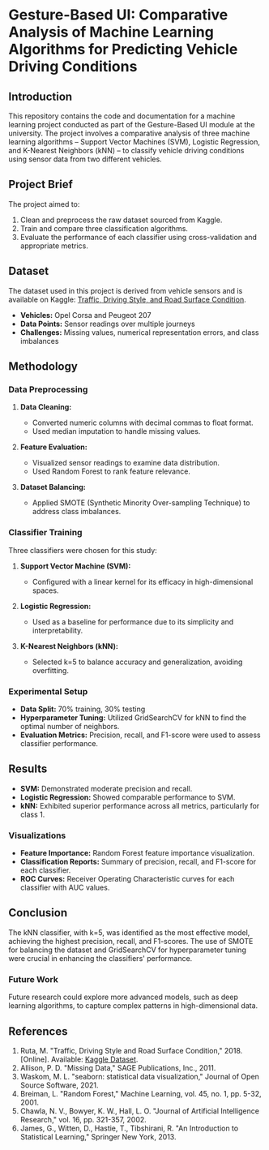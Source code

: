# Gesture-Based UI: Comparative Analysis of Machine Learning Algorithms for Predicting Vehicle Driving Conditions

## Introduction

This repository contains the code and documentation for a machine learning project conducted as part of the Gesture-Based UI module at the university. The project involves a comparative analysis of three machine learning algorithms – Support Vector Machines (SVM), Logistic Regression, and K-Nearest Neighbors (kNN) – to classify vehicle driving conditions using sensor data from two different vehicles.

## Project Brief

The project aimed to:

1. Clean and preprocess the raw dataset sourced from Kaggle.
2. Train and compare three classification algorithms.
3. Evaluate the performance of each classifier using cross-validation and appropriate metrics.

## Dataset

The dataset used in this project is derived from vehicle sensors and is available on Kaggle: [Traffic, Driving Style, and Road Surface Condition](https://www.kaggle.com/datasets/gloseto/traffic-driving-style-road-surface-condition).

- **Vehicles:** Opel Corsa and Peugeot 207
- **Data Points:** Sensor readings over multiple journeys
- **Challenges:** Missing values, numerical representation errors, and class imbalances

## Methodology

### Data Preprocessing

1. **Data Cleaning:** 
   - Converted numeric columns with decimal commas to float format.
   - Used median imputation to handle missing values.

2. **Feature Evaluation:**
   - Visualized sensor readings to examine data distribution.
   - Used Random Forest to rank feature relevance.

3. **Dataset Balancing:**
   - Applied SMOTE (Synthetic Minority Over-sampling Technique) to address class imbalances.

### Classifier Training

Three classifiers were chosen for this study:

1. **Support Vector Machine (SVM):**
   - Configured with a linear kernel for its efficacy in high-dimensional spaces.

2. **Logistic Regression:**
   - Used as a baseline for performance due to its simplicity and interpretability.

3. **K-Nearest Neighbors (kNN):**
   - Selected k=5 to balance accuracy and generalization, avoiding overfitting.

### Experimental Setup

- **Data Split:** 70% training, 30% testing
- **Hyperparameter Tuning:** Utilized GridSearchCV for kNN to find the optimal number of neighbors.
- **Evaluation Metrics:** Precision, recall, and F1-score were used to assess classifier performance.

## Results

- **SVM:** Demonstrated moderate precision and recall.
- **Logistic Regression:** Showed comparable performance to SVM.
- **kNN:** Exhibited superior performance across all metrics, particularly for class 1.

### Visualizations

- **Feature Importance:** Random Forest feature importance visualization.
- **Classification Reports:** Summary of precision, recall, and F1-score for each classifier.
- **ROC Curves:** Receiver Operating Characteristic curves for each classifier with AUC values.

## Conclusion

The kNN classifier, with k=5, was identified as the most effective model, achieving the highest precision, recall, and F1-scores. The use of SMOTE for balancing the dataset and GridSearchCV for hyperparameter tuning were crucial in enhancing the classifiers' performance.

### Future Work

Future research could explore more advanced models, such as deep learning algorithms, to capture complex patterns in high-dimensional data.

## References

1. Ruta, M. "Traffic, Driving Style and Road Surface Condition," 2018. [Online]. Available: [Kaggle Dataset](https://www.kaggle.com/datasets/gloseto/traffic-driving-style-road-surface-condition).
2. Allison, P. D. "Missing Data," SAGE Publications, Inc., 2011.
3. Waskom, M. L. "seaborn: statistical data visualization," Journal of Open Source Software, 2021.
4. Breiman, L. "Random Forest," Machine Learning, vol. 45, no. 1, pp. 5-32, 2001.
5. Chawla, N. V., Bowyer, K. W., Hall, L. O. "Journal of Artificial Intelligence Research," vol. 16, pp. 321-357, 2002.
6. James, G., Witten, D., Hastie, T., Tibshirani, R. "An Introduction to Statistical Learning," Springer New York, 2013.
